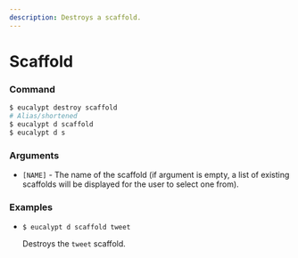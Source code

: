 ```yaml
---
description: Destroys a scaffold.
---
```


# Scaffold

### Command

```ruby
$ eucalypt destroy scaffold
# Alias/shortened
$ eucalypt d scaffold
$ eucalypt d s
```

### Arguments

* `[NAME]` - The name of the scaffold \(if argument is empty, a list of existing scaffolds will be displayed for the user to select one from\).

### Examples

* `$ eucalypt d scaffold tweet`

  Destroys the `tweet` scaffold.

